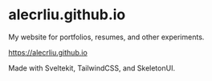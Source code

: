 # alecrliu.github.io
My website for portfolios, resumes, and other experiments.

https://alecrliu.github.io

Made with Sveltekit, TailwindCSS, and SkeletonUI.
